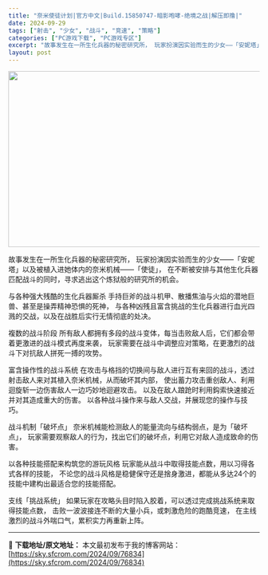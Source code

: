 ```yaml
---
title: "奈米使徒计划|官方中文|Build.15850747-暗影咆哮-绝境之战|解压即撸|"
date: 2024-09-29
tags: ["射击", "少女", "战斗", "竞速", "策略"]
categories: ["PC游戏下载", "PC游戏专区"]
excerpt: "故事发生在一所生化兵器的秘密研究所， 玩家扮演因实验而生的少女——「安妮塔」以及被植入进她体内的奈米机械——「使徒」， 在不断被安排与其他生化兵器匹配战斗的同时，寻求逃出这个炼狱般的研究所的机会。 与各种强大残酷的生化兵器厮杀 手持巨斧的战斗机甲、散播焦油与火焰的潜地巨兽、甚至是操弄精神恐惧的死神，&hellip;"
layout: post
---
```


<img class="aligncenter size-full wp-image-76821" src="https://sky.sfcrom.com/wp-content/uploads/2024/09/2024092905470673.webp" alt="" width="616" height="353" />

故事发生在一所生化兵器的秘密研究所，
玩家扮演因实验而生的少女——「安妮塔」以及被植入进她体内的奈米机械——「使徒」，
在不断被安排与其他生化兵器匹配战斗的同时，寻求逃出这个炼狱般的研究所的机会。

与各种强大残酷的生化兵器厮杀
手持巨斧的战斗机甲、散播焦油与火焰的潜地巨兽、甚至是操弄精神恐惧的死神，
与各种凶残且富含挑战的生化兵器进行血光四溅的交战，以及在战胜后实行无情彻底的处决。

複数的战斗阶段
所有敌人都拥有多段的战斗变体，每当击败敌人后，它们都会带着更激进的战斗模式再度来袭，
玩家需要在战斗中调整应对策略，在更激烈的战斗下对抗敌人拼死一搏的攻势。

富含操作性的战斗系统
在攻击与格挡的切换间与敌人进行互有来回的战斗，透过射击敌人来对其植入奈米机械，从而破坏其内部，
使出蓄力攻击重创敌人、利用迴旋斩一边伤害敌人一边巧妙地迴避攻击。
以及在敌人踉跄时利用鈎索快速接近并对其造成重大的伤害。
以各种战斗操作来与敌人交战，并展现您的操作与技巧。

战斗机制「破坏点」
奈米机械能检测敌人的能量流向与结构弱点，是为「破坏点」，
玩家需要观察敌人的行为，找出它们的破坏点，利用它对敌人造成致命的伤害。

以各种技能搭配来构筑您的游玩风格
玩家能从战斗中取得技能点数，用以习得各式各样的技能，
不论您的战斗风格是稳健保守还是捨身激进，都能从多达24个的技能中建构出最适合您的技能搭配。

支线「挑战系统」
如果玩家在攻略头目时陷入胶着，可以透过完成挑战系统来取得技能点数，
击败一波波接连不断的大量小兵，或刺激危险的跑酷竞速，
在主线激烈的战斗外喘口气，累积实力再重新上阵。

---
📖 **下载地址/原文地址：** 本文最初发布于我的博客网站：[https://sky.sfcrom.com/2024/09/76834](https://sky.sfcrom.com/2024/09/76834)
